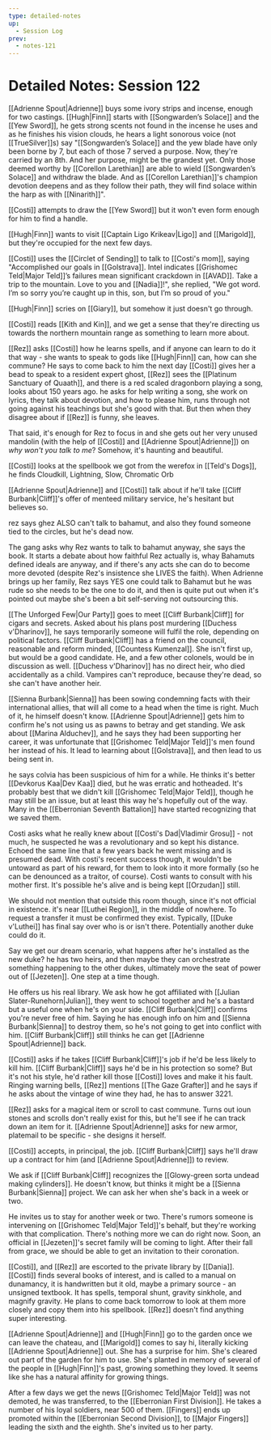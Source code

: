 ```yaml
---
type: detailed-notes
up:
  - Session Log
prev:
  - notes-121
---
```


# Detailed Notes: Session 122

[[Adrienne Spout|Adrienne]] buys some ivory strips and incense, enough for two castings. [[Hugh|Finn]] starts with [[Songwarden’s Solace]] and the [[Yew Sword]], he gets strong scents not found in the incense he uses and as he finishes his vision clouds, he hears a light sonorous voice (not [[TrueSilver]]s) say "[[Songwarden’s Solace]] and the yew blade have only been borne by 7, but each of those 7 served a purpose. Now, they're carried by an 8th. And her purpose, might be the grandest yet. Only those deemed worthy by [[Corellon Larethian]] are able to wield [[Songwarden’s Solace]] and withdraw the blade. And as [[Corellon Larethian]]'s champion devotion deepens and as they follow their path, they will find solace within the harp as with [[Ninarith]]". 

[[Costi]] attempts to draw the [[Yew Sword]] but it won't even form enough for him to find a handle. 

[[Hugh|Finn]] wants to visit [[Captain Ligo Krikeav|Ligo]] and [[Marigold]], but they're occupied for the next few days. 

[[Costi]] uses the [[Circlet of Sending]] to talk to [[Costi's mom]], saying "Accomplished our goals in [[Golstrava]]. Intel indicates [[Grishomec Teld|Major Teld]]’s failures mean significant crackdown in [[AVAD]]. Take a trip to the mountain. Love to you and [[Nadia]]!", she replied, "We got word. I’m so sorry you’re caught up in this, son, but I’m so proud of you."

[[Hugh|Finn]] scries on [[Giary]], but somehow it just doesn't go through. 

[[Costi]] reads [[Kith and Kin]], and we get a sense that they're directing us towards the northern mountain range as something to learn more about. 

[[Rez]] asks [[Costi]] how he learns spells, and if anyone can learn to do it that way - she wants to speak to gods like [[Hugh|Finn]] can, how can she commune? He says to come back to him the next day [[Costi]] gives her a bead to speak to a resident expert ghost, [[Rez]] sees the [[Platinum Sanctuary of Quaath]], and there is a red scaled dragonborn playing a song, looks about 150 years ago. he asks for help writing a song, she work on lyrics, they talk about devotion, and how to please him, runs through not going against his teachings but she's good with that. But then when they disagree about if [[Rez]] is funny, she leaves. 

That said, it's enough for Rez to focus in and she gets out her very unused mandolin (with the help of [[Costi]] and [[Adrienne Spout|Adrienne]]) on *why won't you talk to me*? Somehow, it's haunting and beautiful. 

[[Costi]] looks at the spellbook we got from the werefox in [[Teld's Dogs]], he finds Cloudkill, Lightning, Slow, Chromatic Orb

[[Adrienne Spout|Adrienne]] and [[Costi]] talk about if he'll take [[Cliff Burbank|Cliff]]'s offer of menteed military service, he's hesitant but believes so. 

rez says ghez ALSO can't talk to bahamut, and also they found someone tied to the circles, but he's dead now. 

The gang asks why Rez wants to talk to bahamut anyway, she says the book. It starts a debate about how faithful Rez actually is, whay Bahamuts defined ideals are anyway, and if there's any acts she can do to become more devoted (despite Rez's insistence she LIVES the faith). When Adrienne brings up her family, Rez says YES one could talk to Bahamut but he was rude so she needs to be the one to do it, and then is quite put out when it's pointed out maybe she's been a bit self-serving not outsourcing this. 

[[The Unforged Few|Our Party]] goes to meet [[Cliff Burbank|Cliff]] for cigars and secrets. Asked about his plans post murdering [[Duchess v'Dharinov]], he says temporarily someone will fulfil the role, depending on political factors. [[Cliff Burbank|Cliff]] has a friend on the council, reasonable and reform minded, [[Countess Kumenzal]]. She isn't first up, but would be a good candidate. He, and a few other colonels, would be in discussion as well. [[Duchess v'Dharinov]] has no direct heir, who died accidentally as a child. Vampires can't reproduce, because they're dead, so she can't have another heir. 

[[Sienna Burbank|Sienna]] has been sowing condemning facts with their international allies, that will all come to a head when the time is right. Much of it, he himself doesn't know. [[Adrienne Spout|Adrienne]] gets him to confirm he's not using us as pawns to betray and get standing. We ask about [[Marina Alduchev]], and he says they had been supporting her career, it was unfortunate that [[Grishomec Teld|Major Teld]]'s men found her instead of his. It lead to learning about [[Golstrava]], and then lead to us being sent in. 

he says colvia has been suspicious of him for a while. He thinks it's better [[Devkorus Kaa|Dev Kaa]] died, but he was erratic and hotheaded. It's probably best that we didn't kill [[Grishomec Teld|Major Teld]], though he may still be an issue, but at least this way he's hopefully out of the way. Many in the [[Eberronian Seventh Battalion]] have started recognizing that we saved them.

Costi asks what he really knew about [[Costi's Dad|Vladimir Grosu]] - not much, he suspected he was a revolutionary and so kept his distance. Echoed the same line that a few years back he went missing and is presumed dead. With costi's recent success though, it wouldn't be untoward as part of his reward, for them to look into it more formally (so he can be denounced as a traitor, of course). Costi wants to consult with his mother first.  It's possible he's alive and is being kept [[Orzudan]] still.

We should not mention that outside this room though, since it's not official in existence. it's near [[Luthei Region]], in the middle of nowhere. To request a transfer it must be confirmed they exist. Typically, [[Duke v'Luthei]] has final say over who is or isn't there. Potentially another duke could do it.

Say we get our dream scenario, what happens after he's installed as the new duke? he has two heirs, and then maybe they can orchestrate something happening to the other dukes, ultimately move the seat of power out of [[Jezeten]]. One step at a time though. 

He offers us his real library. We ask how he got affiliated with [[Julian Slater-Runehorn|Julian]], they went to school together and he's a bastard but a useful one when he's on your side. [[Cliff Burbank|Cliff]] confirms you're never free of him. Saying he has enough info on him and [[Sienna Burbank|Sienna]] to destroy them, so he's not going to get into conflict with him. [[Cliff Burbank|Cliff]] still thinks he can get [[Adrienne Spout|Adrienne]] back. 

[[Costi]] asks if he takes [[Cliff Burbank|Cliff]]'s job if he'd be less likely to kill him. [[Cliff Burbank|Cliff]] says he'd be in his protection so some? But it's not his style, he'd rather kill those [[Costi]] loves and make it his fault. Ringing warning bells, [[Rez]] mentions [[The Gaze Grafter]] and he says if he asks about the vintage of wine they had, he has to answer 3221. 

[[Rez]] asks for a magical item or scroll to cast commune. Turns out ioun stones and scrolls don't really exist for this, but he'll see if he can track down an item for it. [[Adrienne Spout|Adrienne]] asks for new armor, platemail to be specific - she designs it herself. 

[[Costi]] accepts, in principal, the job. [[Cliff Burbank|Cliff]] says he'll draw up a contract for him (and [[Adrienne Spout|Adrienne]]) to review. 

We ask if [[Cliff Burbank|Cliff]] recognizes the [[Glowy-green sorta undead making cylinders]]. He doesn't know, but thinks it might be a [[Sienna Burbank|Sienna]] project. We can ask her when she's back in a week or two.

He invites us to stay for another week or two. There's rumors someone is intervening on [[Grishomec Teld|Major Teld]]'s behalf, but they're working with that complication. There's nothing more we can do right now. Soon, an official in [[Jezeten]]'s secret family will be coming to light. After their fall from grace, we should be able to get an invitation to their coronation. 

[[Costi]], and [[Rez]] are escorted to the private library by [[Dania]]. [[Costi]] finds several books of interest, and is called to a manual on dunamancy, it is handwritten but it old, maybe a primary source - an unsigned textbook. It has spells, temporal shunt, gravity sinkhole, and magnify gravity. He plans to come back tomorrow to look at them more closely and copy them into his spellbook. [[Rez]] doesn't find anything super interesting. 

[[Adrienne Spout|Adrienne]] and [[Hugh|Finn]] go to the garden once we can leave the chateau, and [[Marigold]] comes to say hi, literally kicking [[Adrienne Spout|Adrienne]] out. She has a surprise for him. She's cleared out part of the garden for him to use. She's planted in memory of several of the people in [[Hugh|Finn]]'s past, growing something they loved. It seems like she has a natural affinity for growing things. 

After a few days we get the news [[Grishomec Teld|Major Teld]] was not demoted, he was transferred, to the [[Eberronian First Division]]. He takes a number of his loyal soldiers, near 500 of them. [[Fingers]] ends up promoted within the [[Eberronian Second Division]], to [[Major Fingers]] leading the sixth and the eighth. She's invited us to her party. 




